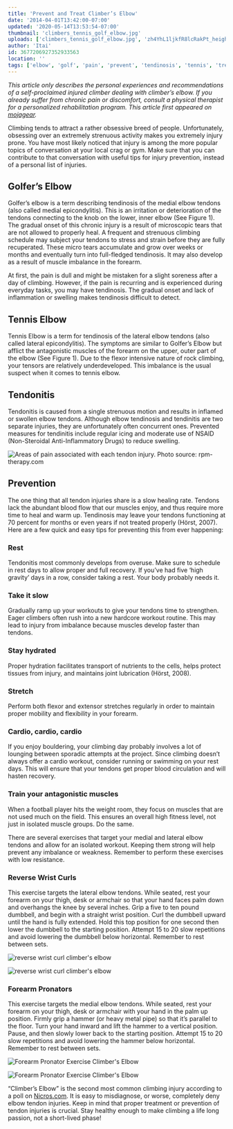 ```yaml
---
title: 'Prevent and Treat Climber’s Elbow'
date: '2014-04-01T13:42:00-07:00'
updated: '2020-05-14T13:53:54-07:00'
thumbnail: 'climbers_tennis_golf_elbow.jpg'
uploads: ['climbers_tennis_golf_elbow.jpg', 'zh4YhL1ljkfR8lcRakPt_height640.jpg', 'ciMfDU3zYBaJiImhWI87_height640.jpg', 'jfWIPXl4Wbvh0K7ItnD5_height6401.jpg', '8yJqH2SM1kYu53p2m1wX_height6401.jpg']
author: 'Itai'
id: 3677206927352933563
location: ''
tags: ['elbow', 'golf', 'pain', 'prevent', 'tendinosis', 'tennis', 'treat']
---
```


*This article only describes the personal experiences and recommendations of a self-proclaimed injured climber dealing with climber’s elbow. If you already suffer from chronic pain or discomfort, consult a physical therapist for a personalized rehabilitation program. This article first appeared on [mojagear](https://mojagear.com/journal/2014/04/01/got-elbows-a-guide-to-coping-with-climbers-elbow/).*

Climbing tends to attract a rather obsessive breed of people. Unfortunately, obsessing over an extremely strenuous activity makes you extremely injury prone. You have most likely noticed that injury is among the more popular topics of conversation at your local crag or gym. Make sure that you can contribute to that conversation with useful tips for injury prevention, instead of a personal list of injuries.

## Golfer’s Elbow

Golfer’s elbow is a term describing tendinosis of the medial elbow tendons (also called medial epicondylitis). This is an irritation or deterioration of the tendons connecting to the knob on the lower, inner elbow (See Figure 1). The gradual onset of this chronic injury is a result of microscopic tears that are not allowed to properly heal. A frequent and strenuous climbing schedule may subject your tendons to stress and strain before they are fully recuperated. These micro tears accumulate and grow over weeks or months and eventually turn into full-fledged tendinosis. It may also develop as a result of muscle imbalance in the forearm.

At first, the pain is dull and might be mistaken for a slight soreness after a day of climbing. However, if the pain is recurring and is experienced during everyday tasks, you may have tendinosis. The gradual onset and lack of inflammation or swelling makes tendinosis difficult to detect.

## Tennis Elbow

Tennis Elbow is a term for tendinosis of the lateral elbow tendons (also called lateral epicondylitis). The symptoms are similar to Golfer’s Elbow but afflict the antagonistic muscles of the forearm on the upper, outer part of the elbow (See Figure 1). Due to the flexor intensive nature of rock climbing, your tensors are relatively underdeveloped. This imbalance is the usual suspect when it comes to tennis elbow.

## Tendonitis

Tendonitis is caused from a single strenuous motion and results in inflamed or swollen elbow tendons. Although elbow tendinosis and tendinitis are two separate injuries, they are unfortunately often concurrent ones. Prevented measures for tendinitis include regular icing and moderate use of NSAID (Non-Steroidal Anti-Inflammatory Drugs) to reduce swelling.

![Areas of pain associated with each tendon injury. Photo source: rpm-therapy.com](uploads/climbers_tennis_golf_elbow.jpg)

## Prevention

The one thing that all tendon injuries share is a slow healing rate. Tendons lack the abundant blood flow that our muscles enjoy, and thus require more time to heal and warm up. Tendinosis may leave your tendons functioning at 70 percent for months or even years if not treated properly (Hörst, 2007). Here are a few quick and easy tips for preventing this from ever happening:

### Rest

Tendonitis most commonly develops from overuse. Make sure to schedule in rest days to allow proper and full recovery. If you’ve had five ‘high gravity’ days in a row, consider taking a rest. Your body probably needs it.

### Take it slow

Gradually ramp up your workouts to give your tendons time to strengthen. Eager climbers often rush into a new hardcore workout routine. This may lead to injury from imbalance because muscles develop faster than tendons.

### Stay hydrated

Proper hydration facilitates transport of nutrients to the cells, helps protect tissues from injury, and maintains joint lubrication (Hörst, 2008).

### Stretch

Perform both flexor and extensor stretches regularly in order to maintain proper mobility and flexibility in your forearm.

### Cardio, cardio, cardio

If you enjoy bouldering, your climbing day probably involves a lot of lounging between sporadic attempts at the project. Since climbing doesn’t always offer a cardio workout, consider running or swimming on your rest days. This will ensure that your tendons get proper blood circulation and will hasten recovery.

### Train your antagonistic muscles

When a football player hits the weight room, they focus on muscles that are not used much on the field. This ensures an overall high fitness level, not just in isolated muscle groups. Do the same.

There are several exercises that target your medial and lateral elbow tendons and allow for an isolated workout. Keeping them strong will help prevent any imbalance or weakness. Remember to perform these exercises with low resistance.

### Reverse Wrist Curls

This exercise targets the lateral elbow tendons. While seated, rest your forearm on your thigh, desk or armchair so that your hand faces palm down and overhangs the knee by several inches. Grip a five to ten pound dumbbell, and begin with a straight wrist position. Curl the dumbbell upward until the hand is fully extended. Hold this top position for one second then lower the dumbbell to the starting position. Attempt 15 to 20 slow repetitions and avoid lowering the dumbbell below horizontal. Remember to rest between sets.

![reverse wrist curl climber's elbow](uploads/44047881418129.zh4YhL1ljkfR8lcRakPt_height640.jpg)

![reverse wrist curl climber's elbow](uploads/44047881418131.ciMfDU3zYBaJiImhWI87_height640.jpg)

### Forearm Pronators

This exercise targets the medial elbow tendons. While seated, rest your forearm on your thigh, desk or armchair with your hand in the palm up position. Firmly grip a hammer (or heavy metal pipe) so that it’s parallel to the floor. Turn your hand inward and lift the hammer to a vertical position. Pause, and then slowly lower back to the starting position. Attempt 15 to 20 slow repetitions and avoid lowering the hammer below horizontal. Remember to rest between sets.

![Forearm Pronator Exercise Climber's Elbow](uploads/44047881418127.jfWIPXl4Wbvh0K7ItnD5_height6401.jpg)

![Forearm Pronator Exercise Climber's Elbow](uploads/44047881418124.8yJqH2SM1kYu53p2m1wX_height6401.jpg)

“Climber’s Elbow” is the second most common climbing injury according to a poll on [Nicros.com](www.nicros.com). It is easy to misdiagnose, or worse, completely deny elbow tendon injuries. Keep in mind that proper treatment or prevention of tendon injuries is crucial. Stay healthy enough to make climbing a life long passion, not a short-lived phase!
